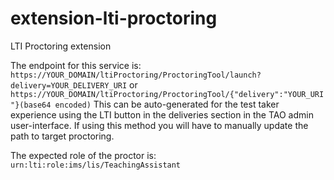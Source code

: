 # extension-lti-proctoring
LTI Proctoring extension

The endpoint for this service is:
`https://YOUR_DOMAIN/ltiProctoring/ProctoringTool/launch?delivery=YOUR_DELIVERY_URI`
or
`https://YOUR_DOMAIN/ltiProctoring/ProctoringTool/{"delivery":"YOUR_URI"}(base64 encoded)`
This can be auto-generated for the test taker experience using the LTI button in the deliveries section in the TAO admin user-interface. If using this method you will have to manually update the path to target proctoring.

The expected role of the proctor is:
`urn:lti:role:ims/lis/TeachingAssistant`
